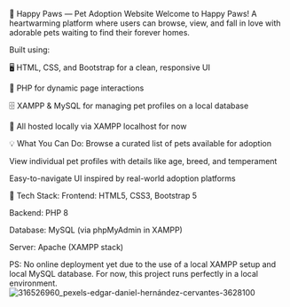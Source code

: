 🐾 Happy Paws — Pet Adoption Website
Welcome to Happy Paws!
A heartwarming platform where users can browse, view, and fall in love with adorable pets waiting to find their forever homes.

Built using:

🖥️ HTML, CSS, and Bootstrap for a clean, responsive UI

🐘 PHP for dynamic page interactions

🗄️ XAMPP & MySQL for managing pet profiles on a local database

🏡 All hosted locally via XAMPP localhost for now

💡 What You Can Do:
Browse a curated list of pets available for adoption

View individual pet profiles with details like age, breed, and temperament

Easy-to-navigate UI inspired by real-world adoption platforms

🔧 Tech Stack:
Frontend: HTML5, CSS3, Bootstrap 5

Backend: PHP 8

Database: MySQL (via phpMyAdmin in XAMPP)

Server: Apache (XAMPP stack)


PS: No online deployment yet due to the use of a local XAMPP setup and local MySQL database. For now, this project runs perfectly in a local environment.
![316526960_pexels-edgar-daniel-hernández-cervantes-3628100](https://github.com/user-attachments/assets/94faf9f1-410a-4e88-bda5-cf95d347f6bf)



